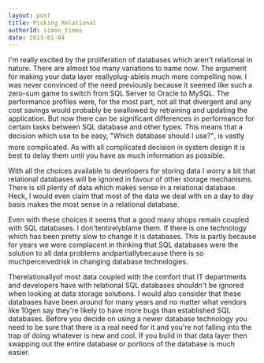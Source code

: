 ```yaml
---
layout: post
title: Picking Relational
authorId: simon_timms
date: 2013-01-04
---
```


I'm really excited by the proliferation of databases which aren't relational in nature. There are almost too many variations to name now. The argument for making your data layer reallyplug-ableis much more compelling now. I was never convinced of the need previously because it seemed like such a zero-sum game to switch from SQL Server to Oracle to MySQL. The performance profiles were, for the most part, not all that divergent and any cost savings would probably be swallowed by retraining and updating the application. But now there can be significant differences in performance for certain tasks between SQL database and other types. This means that a decision which use to be easy, "Which database should I use?", is vastly more complicated. As with all complicated decision in system design it is best to delay them until you have as much information as possible.

With all the choices available to developers for storing data I worry a bit that relational databases will be ignored in favour of other storage mechanisms. There is sill plenty of data which makes sense in a relational database. Heck, I would even claim that most of the data we deal with on a day to day basis makes the most sense in a relational database.

Even with these choices it seems that a good many shops remain coupled with SQL databases. I don'tentirelyblame them. If there is one technology which has been pretty slow to change it is databases. This is partly because for years we were complacent in thinking that SQL databases were the solution to all data problems andpartiallybecause there is so muchperceivedrisk in changing database technologies.

Therelationallyof most data coupled with the comfort that IT departments and developers have with relational SQL databases shouldn't be ignored when looking at data storage solutions. I would also consider that these databases have been around for many years and no matter what vendors like 10gen say they're likely to have more bugs than established SQL databases. Before you decide on using a newer database technology you need to be sure that there is a real need for it and you're not falling into the trap of doing whatever is new and cool. If you build in that data layer then swapping out the entire database or portions of the database is much easier.



